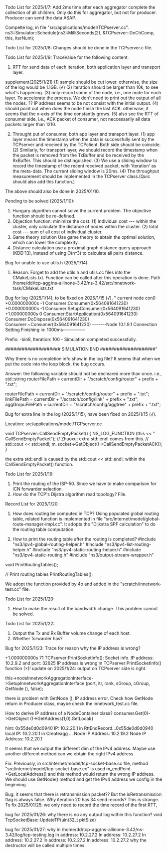 Todo List for 2025/1/7:
Add 2ms time after each aggregator complete the collection of all children. Only do this for aggregator, but not for producer. Producer can send the data ASAP.

Compelte log, in file "src/applications/model/TCPserver.cc".
ns3::Simulator::Schedule(ns3::MilliSeconds(2), &TCPserver::DoChComp, this, iterNum);

Todo List for 2025/1/8:
Changes should be done in the TCPserver.c file.

Todo List for 2025/1/9:
TraceValue for the following content.
1. RTT for send data of each iteration, both application layer and transport layer.

supplement(2025/1/21)
(1) sample should be cut lower. otherwise, the size of the log would be 1.1GB. (√)
(2) iteration should be larger than 10k, to see what's happening.
(3) only record some of the node, i.e., one node for each layer. To accelerate the process. We don't need to print out the output of all the nodes.
?? IP address seems to be not consist with the initial output.
(4) should point out when does the node finish the last ACK. otherwise, it seems that the x-axis of the time constantly grows.
(5) also see the RTT of consumer side, i.e., ACK packet of consumer, not neccessarily all data packets larger than 1210.

2. Throught put of consumer, both app layer and transport layer.
(1) app layer means the timestamp when the data is successfully sent by the TCPserver and received by the TCPclient. Both side should be coincide.
(2) Similarly, for transport layer, we should record the timestamp when the packet is removed from the TxBuffer and be received by the RxBuffer. This should be distinguished.
(3) We use a sliding window to record the timestamp of the recent received packet, with 'iteration' as the meta-data. The current sliding window is 20ms.
(4) The throughput measurement should be implemented in the TCPserver class.(Quic should also add this function.)



The above should also be done in 2025/01/10.

Pending to be solved (2025/1/10):
1. Hungary algorithm cannot solve the current problem. The objective function should be re-defined.
2. Objection function: minimize the cost.
(1) individual cost --- within the cluster, only calculate the distance of nodes within the cluster.
(2) total cost --- sum of all cost of individual cluster.
3. Game theory solution
Use game theory to abtain the optimal solution, which can lower the complexity.
4. Distance calculation
use a proximal graph distance query approach (KDD'13), instead of using O(n^3) to calculate all pairs distance.

Bug for unable to use utils.h (2025/1/14):
1. Reason:
Forget to add the utils.h and utils.cc files into the CMakeLists.txt. Function can be called after this operation is done.
Path  
/home/dd/tcp-agg/ns-allinone-3.42/ns-3.42/src/innetwork-task/CMakeLists.txt


Bug for log (2025/1/14), to be fixed on 2025/1/15 (√).
" current node con0
+0.000000000s -1 Consumer:Consumer(0x564091641230)
+0.000000000s -1 Consumer:SetupConsumer(0x564091641230)
+1.000000000s 0 Consumer:StartApplication(0x564091641230)
Consumer:DoDispose(0x564091641230)
Consumer:~Consumer(0x564091641230)
-------Node 10.1.9.1 Connection Setting Finishing in: 1000ms-----------

Prefix: -bin8, Iteration: 100 - Simulation completed successfully.

#################### SIMULATION END ####################"

Why there is no completion info show in the log file?
It seems that when we put the code into the loop block, the bug occurs.

Answer: 
the following variable should not be decleared more than once. i.e., 
std::string routerFilePath = currentDir + "/scratch/config/router" + prefix + ".txt";

routerFilePath = currentDir + "/scratch/config/router" + prefix + ".txt";
linkFilePath = currentDir + "/scratch/config/link" + prefix + ".txt";
aggGropuFilePath = currentDir + "/scratch/config/aggtree" + prefix + ".txt";



Bug for extra line in the log (2025/1/15), have been fixed on 2025/1/15 (√).

Location: src/applications/model/TCPserver.cc

void 
TCPserver::CallSendEmptyPacket()
{
  NS_LOG_FUNCTION (this << " CallSendEmptyPacket");
  // Zhuoxu: extra std::endl comes from this.
  // std::cout << std::endl;
  m_socket->GetObject<TcpSocketBase>()->CallSendEmptyPacketACK();
}

the extra std::endl is caused by the std::cout << std::endl; within the CallSendEmptyPacket() function.


Todo List for 2025/1/16:
1. Print the routing of the ISP-50. Since we have to make comparison for ICN forwarder selection.
2. How do the TCP's Dijstra algorithm read topology? File.


Record List for 2025/1/20: 
1. How does routing be computed in TCP?
Using populated global routing table, related function is implemented in file "src/internet/model/global-route-manager-impl.cc". It adopts the "Dijkstra SPF calculation" to do the routing table computation.

2. How to print the routing table after the routing is completed?
#include "ns3/ipv4-global-routing-helper.h"
#include "ns3/ipv4-list-routing-helper.h"
#include "ns3/ipv4-static-routing-helper.h"
#include "ns3/ipv4-static-routing.h"
#include "ns3/output-stream-wrapper.h"

void PrintRoutingTables();

// Print routing tables
  PrintRoutingTables();

We adopt the function provided by 4o and added in the "scratch/innetwork-test.cc" file.


Todo List for 2025/1/20:
1. How to make the result of the bandwidth change. This problem cannot be solved.

Todo List for 2025/1/22:
1. Output the Tx and Rx Buffer volume change of each host.
2. Whether forwarder has?


Bug for 2025/1/23:
Trace for reason why the IP address is wrong?

+1.000000000s 71 TCPserver:PrintSocketInfo(): Socket info. IP address: 10.2.9.2 and port: 32625
IP address is wrong in TCPserver:PrintSocketInfo() function (×)!
update on 2025/1/24: output on TCPserver side is right.

this->nodeInnetworkAggregationInterface->SetupInnetworkAggregationInterface (port, itr, rank, sGroup, cGroup, GetNode (), false);

there is problem with GetNode (), IP address error. Check how GetNode return in Producer class, maybe check the innetwork_test.cc file.

How to derive IP address of a NodeContainer class?
consumer.Get(0)->GetObject<Ipv4> ()->GetAddress(1,0).GetLocal()

hint: 
0x55de0d0d0940 IP: 10.2.20.1 in RttEndRecord...0x55de0d0d0940 local IP: 10.2.20.1
in Createagg ...
Node IP Address: 10.2.19.2
Node IP Address: 10.2.20.1

It seems that we output the different dim of the IPv4 address. Maybe use another different method can we obtain the right IPv4 address.

Fix:
Previously, in src/internet/model/tcp-socket-base.cc file, method "src/internet/model/tcp-socket-base.cc" is used m_endPoint->GetLocalAddress() and this method would return the wrong IP address.
We should use GetNode() method and get the IPv4 address we config in the beginning.

Bug:
it seems that there is retransmission packet?? But the isRetransmission flag is always false.
Why iteration 20 has 34 send records? This is strange.
To fix 2025/01/25:
we only need to record the time record of the first RTT, 

bug for 2025/01/26:
why there is no any output log within this function?
void 
TcpSocketBase::UpdateTP(uint32_t pktSize)


bug for 2025/01/27:
why in /home/dd/tcp-agg/ns-allinone-3.42/ns-3.42/log/tcp-testing.log
In address: 10.2.27.2
In address: 10.2.27.2
In address: 10.2.27.2
In address: 10.2.27.2
In address: 10.2.27.2
why the destructor will be called multiple times.